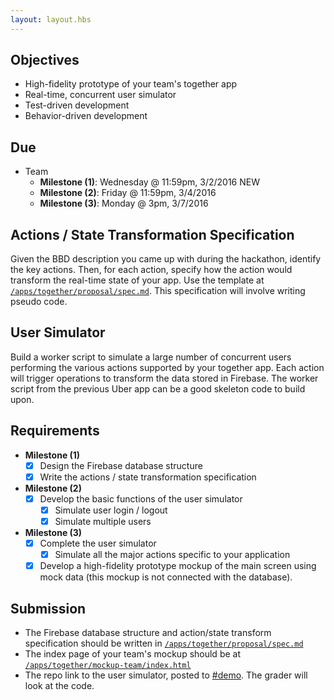 ```yaml
---
layout: layout.hbs
---
```


## Objectives

* High-fidelity prototype of your team's together app
* Real-time, concurrent user simulator
* Test-driven development
* Behavior-driven development

## Due

* Team
  * __Milestone (1)__: Wednesday @ 11:59pm, 3/2/2016 <span class="chip red">NEW</span>
  * __Milestone (2)__: Friday @ 11:59pm, 3/4/2016
  * __Milestone (3)__: Monday @ 3pm, 3/7/2016

## Actions / State Transformation Specification

Given the BBD description you came up with during the hackathon,
identify the key actions. Then, for each action, specify how the action would
transform the real-time state of your app. Use the template at
[`/apps/together/proposal/spec.md`](/apps/together/proposal/spec.html). This
specification will involve writing pseudo code.

## User Simulator

Build a worker script to simulate a large number of concurrent users performing
the various actions supported by your together app. Each action will trigger
operations to transform the data stored in Firebase. The worker script from the
previous Uber app can be a good skeleton code to build upon.

## Requirements

* __Milestone (1)__
  * [x] Design the Firebase database structure
  * [x] Write the actions / state transformation specification
* __Milestone (2)__  
  * [x] Develop the basic functions of the user simulator
    * [x] Simulate user login / logout
    * [x] Simulate multiple users
* __Milestone (3)__  
  * [x] Complete the user simulator
    * [x] Simulate all the major actions specific to your application
  * [x] Develop a high-fidelity prototype mockup of the main screen using mock data (this mockup
    is not connected with the database).

## Submission
* The Firebase database structure and action/state transform specification should be written in [`/apps/together/proposal/spec.md`](/apps/together/proposal/spec.html)
* The index page of your team's mockup should be at [`/apps/together/mockup-team/index.html`](/apps/together/mockup-team/index.html)
* The repo link to the user simulator, posted to [#demo](https://ucdd2016.slack.com/messages/demo/). The grader
will look at the code.
